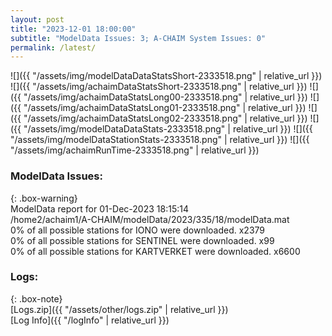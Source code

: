 ```yaml
---
layout: post
title: "2023-12-01 18:00:00"
subtitle: "ModelData Issues: 3; A-CHAIM System Issues: 0"
permalink: /latest/
---
```


![]({{ "/assets/img/modelDataDataStatsShort-2333518.png" | relative_url }})
![]({{ "/assets/img/achaimDataStatsShort-2333518.png" | relative_url }})
![]({{ "/assets/img/achaimDataStatsLong00-2333518.png" | relative_url }})
![]({{ "/assets/img/achaimDataStatsLong01-2333518.png" | relative_url }})
![]({{ "/assets/img/achaimDataStatsLong02-2333518.png" | relative_url }})
![]({{ "/assets/img/modelDataDataStats-2333518.png" | relative_url }})
![]({{ "/assets/img/modelDataStationStats-2333518.png" | relative_url }})
![]({{ "/assets/img/achaimRunTime-2333518.png" | relative_url }})


### ModelData Issues:  
  
{: .box-warning}  
 ModelData report for 01-Dec-2023 18:15:14   
 /home2/achaim1/A-CHAIM/modelData/2023/335/18/modelData.mat   
 0% of all possible stations for IONO were downloaded. x2379   
 0% of all possible stations for SENTINEL were downloaded. x99   
 0% of all possible stations for KARTVERKET were downloaded. x6600   
  


### Logs:  
  
{: .box-note}  
[Logs.zip]({{ "/assets/other/logs.zip" | relative_url }})  
[Log Info]({{ "/logInfo" | relative_url }})  
